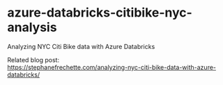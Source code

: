 # azure-databricks-citibike-nyc-analysis
Analyzing NYC Citi Bike data with Azure Databricks

Related blog post:   
https://stephanefrechette.com/analyzing-nyc-citi-bike-data-with-azure-databricks/
